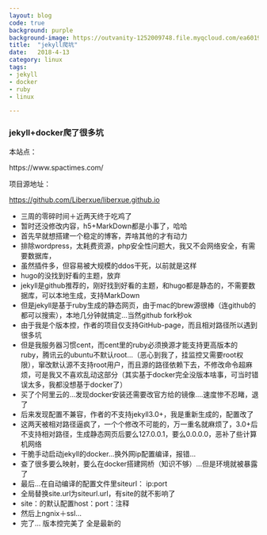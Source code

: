 ```yaml
---
layout: blog
code: true
background: purple
background-image: https://outvanity-1252009748.file.myqcloud.com/ea6019e8feb71a56.jpg
title:  "jekyll爬坑"
date:   2018-4-13
category: linux
tags: 
- jekyll
- docker
- ruby
- linux

---
```


### jekyll+docker爬了很多坑
<p>
本站点：
</p>
<p>
<a herf="https://www.spactimes.com/">https://www.spactimes.com/</a>
</p>
<p>
项目源地址：
</p>
<p>

<a herf="https://github.com/Liberxue/liberxue.github.io">https://github.com/Liberxue/liberxue.github.io</a>
</p>


- 三周的零碎时间＋近两天终于吃鸡了
- 暂时还没修改内容，h5+MarkDown都是小事了，哈哈
- 首先早就想搭建一个稳定的博客，弄啥其他的才有动力
- 排除wordpress，太耗费资源，php安全性问题大，我又不会网络安全，有需要数据库，
- 虽然插件多，但容易被大规模的ddos干死，以前就是这样
- hugo的没找到好看的主题，放弃
- jekyll是github推荐的，刚好找到好看的主题，和hugo都是静态的，不需要数据库，可以本地生成，支持MarkDown
- 但是jekyll是基于ruby生成的静态网页，由于mac的brew源很棒（连github的都可以搜索），本地几分钟就搞定...当然github fork秒ok
- 由于我是个版本控，作者的项目仅支持GitHub-page，而且相对路径所以遇到很多坑
- 但是我服务器习惯cent，而cent里的ruby必须换源才能支持更高版本的ruby，腾讯云的ubuntu不默认root...（恶心到我了，挂监控又需要root权限），窜改默认源不支持root用户，而且源的路径依赖下去，不修改命令超麻烦，可是我又不喜欢乱动这部分（其实基于docker完全没版本啥事，可当时错误太多，我都没想基于docker了）
- 买了个阿里云的...发现docker安装还需要改官方给的镜像....速度惨不忍睹，退了
- 后来发现配置不兼容，作者的不支持jekyll3.0+，我是重新生成的，配置改了
- 这两天被相对路径逼疯了，一个个修改不可能的，万一重名就麻烦了，3.0+后不支持相对路径，生成静态网页后要么127.0.0.1，要么0.0.0.0，恶补了些计算机网络
- 干脆手动启动jekyll的docker...换外网ip配置编译，报错...
- 查了很多要么映射，要么在docker搭建网桥（知识不够）...但是环境就被暴露了
- 最后...在自动编译的配置文件里siteurl： ip:port
- 全局替换site.url为siteurl.url，有site的就不影响了
- site：的默认配置host：port：注释
- 然后上ngnix＋ssl...
- 完了...
版本控完美了
全是最新的


